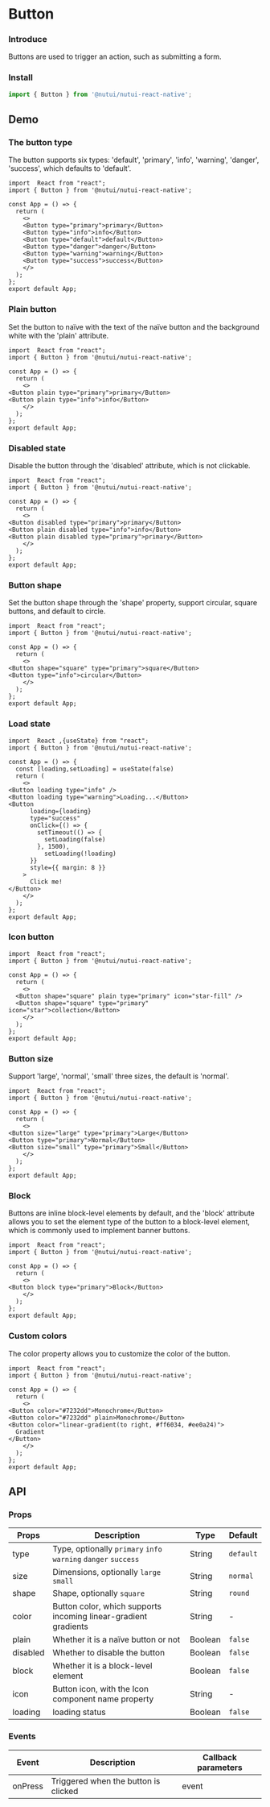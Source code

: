 # Button

### Introduce

Buttons are used to trigger an action, such as submitting a form.

### Install

``` javascript
import { Button } from '@nutui/nutui-react-native';
```

## Demo

### The button type

The button supports six types: 'default', 'primary', 'info', 'warning', 'danger', 'success', which defaults to 'default'.

```SnackPlayer name=Button&dependencies=@nutui/nutui-react-native
import  React from "react";
import { Button } from '@nutui/nutui-react-native';

const App = () => {
  return (
    <>
    <Button type="primary">primary</Button>
    <Button type="info">info</Button>
    <Button type="default">default</Button>
    <Button type="danger">danger</Button>
    <Button type="warning">warning</Button>
    <Button type="success">success</Button>
    </>
  );
};
export default App;
```


### Plain button

Set the button to naïve with the text of the naïve button and the background white with the 'plain' attribute.

```SnackPlayer name=Button&dependencies=@nutui/nutui-react-native
import  React from "react";
import { Button } from '@nutui/nutui-react-native';

const App = () => {
  return (
    <>
<Button plain type="primary">primary</Button>
<Button plain type="info">info</Button>
    </>
  );
};
export default App;
```

### Disabled state

Disable the button through the 'disabled' attribute, which is not clickable.

```SnackPlayer name=Button&dependencies=@nutui/nutui-react-native
import  React from "react";
import { Button } from '@nutui/nutui-react-native';

const App = () => {
  return (
    <>
<Button disabled type="primary">primary</Button>
<Button plain disabled type="info">info</Button>
<Button plain disabled type="primary">primary</Button>
    </>
  );
};
export default App;
```


### Button shape

Set the button shape through the 'shape' property, support circular, square buttons, and default to circle.

```SnackPlayer name=Button&dependencies=@nutui/nutui-react-native
import  React from "react";
import { Button } from '@nutui/nutui-react-native';

const App = () => {
  return (
    <>
<Button shape="square" type="primary">square</Button>
<Button type="info">circular</Button>
    </>
  );
};
export default App;
```


### Load state

```SnackPlayer name=Button&dependencies=@nutui/nutui-react-native
import  React ,{useState} from "react";
import { Button } from '@nutui/nutui-react-native';

const App = () => {
  const [loading,setLoading] = useState(false)
  return (
    <>
<Button loading type="info" />
<Button loading type="warning">Loading...</Button>
<Button
      loading={loading}
      type="success"
      onClick={() => {
        setTimeout(() => {
          setLoading(false)
        }, 1500),
          setLoading(!loading)
      }}
      style={{ margin: 8 }}
    >
      Click me!
</Button>
    </>
  );
};
export default App;
```

### Icon button

```SnackPlayer name=Button&dependencies=@nutui/nutui-react-native
import  React from "react";
import { Button } from '@nutui/nutui-react-native';

const App = () => {
  return (
    <>
  <Button shape="square" plain type="primary" icon="star-fill" />
  <Button shape="square" type="primary" icon="star">collection</Button>
    </>
  );
};
export default App;
```

### Button size

Support 'large', 'normal', 'small' three sizes, the default is 'normal'.

```SnackPlayer name=Button&dependencies=@nutui/nutui-react-native
import  React from "react";
import { Button } from '@nutui/nutui-react-native';

const App = () => {
  return (
    <>
<Button size="large" type="primary">Large</Button>
<Button type="primary">Normal</Button>
<Button size="small" type="primary">Small</Button>
    </>
  );
};
export default App;
```


### Block

Buttons are inline block-level elements by default, and the 'block' attribute allows you to set the element type of the button to a block-level element, which is commonly used to implement banner buttons.

```SnackPlayer name=Button&dependencies=@nutui/nutui-react-native
import  React from "react";
import { Button } from '@nutui/nutui-react-native';

const App = () => {
  return (
    <>
<Button block type="primary">Block</Button>
    </>
  );
};
export default App;
```


### Custom colors
The color property allows you to customize the color of the button.

```SnackPlayer name=Button&dependencies=@nutui/nutui-react-native
import  React from "react";
import { Button } from '@nutui/nutui-react-native';

const App = () => {
  return (
    <>
<Button color="#7232dd">Monochrome</Button>
<Button color="#7232dd" plain>Monochrome</Button>
<Button color="linear-gradient(to right, #ff6034, #ee0a24)">
  Gradient
</Button>
    </>
  );
};
export default App;
```

## API

### Props

| Props    | Description                             | Type   | Default           |
|----------|----------------------------------|--------|------------------|
| type     | Type, optionally `primary` `info` `warning` `danger` `success` | String |`default`         |
| size     | Dimensions, optionally `large` `small`  | String | `normal`      |
| shape    | Shape, optionally `square` | String | `round`             |
| color    | Button color, which supports incoming linear-gradient gradients     | String | - |
| plain    | 	Whether it is a naïve button or not                       | Boolean | `false`             |
| disabled | 	Whether to disable the button                       | Boolean | `false`              |
| block    | Whether it is a block-level element                        | Boolean | `false`               |
| icon     | Button icon, with the Icon component name property                        | String | -     |
| loading  | loading status                        | Boolean | `false`               |

### Events

| Event | Description           | Callback parameters     |
|--------|----------------|--------------|
| onPress | Triggered when the button is clicked | event |

